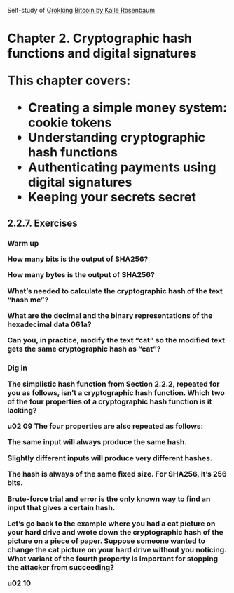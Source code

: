 Self-study of [Grokking Bitcoin by Kalle Rosenbaum](https://rosenbaum.se/book/grokking-bitcoin.html#ch02)

<h1>Chapter 2. Cryptographic hash functions and digital signatures

This chapter covers:
  * Creating a simple money system: cookie tokens
  * Understanding cryptographic hash functions
  * Authenticating payments using digital signatures
  * Keeping your secrets secret

<h2>2.2.7. Exercises

<h3>Warm up

  How many bits is the output of SHA256?

  How many bytes is the output of SHA256?

  What’s needed to calculate the cryptographic hash of the text “hash me”?

  What are the decimal and the binary representations of the hexadecimal data 061a?

  Can you, in practice, modify the text “cat” so the modified text gets the same cryptographic hash as “cat”?

<h3>Dig in

  The simplistic hash function from Section 2.2.2, repeated for you as follows, isn’t a cryptographic hash function. Which two of the four properties of a cryptographic hash function is it lacking?

u02 09
The four properties are also repeated as follows:

The same input will always produce the same hash.

Slightly different inputs will produce very different hashes.

The hash is always of the same fixed size. For SHA256, it’s 256 bits.

Brute-force trial and error is the only known way to find an input that gives a certain hash.

Let’s go back to the example where you had a cat picture on your hard drive and wrote down the cryptographic hash of the picture on a piece of paper. Suppose someone wanted to change the cat picture on your hard drive without you noticing. What variant of the fourth property is important for stopping the attacker from succeeding?

u02 10
